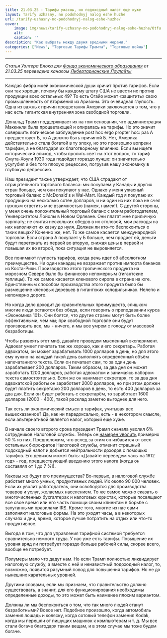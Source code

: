 ```yaml
---
title: 21.03.25 - Тарифы ужасны, но подоходный налог еще хуже
layout: Tarify uzhasny, no podohodnyj nalog eshe huzhe
url: /tarify-uzhasny-no-podohodnyj-nalog-eshe-huzhe/
cover:
    image: img/news/tarify-uzhasny-no-podohodnyj-nalog-eshe-huzhe/0tfu.png
    alt: 
    caption: ''
description: "Как выбрать между двумя вредными мерами."
categories: ["News", "Торговые Тарифы Трампа", "Торговые войны"]
---
```


-----

*Статья Уолтера Блока для [Фонда экономического образования](https://fee.org/articles/tariffs-are-awful-but-the-income-tax-may-be-worse/) от 21.03.25 переведена каналом [Либертарианские Лоулайты](https://t.me/libertarian_lowlights)*

-----

Каждая фибра моей экономической души кричит против тарифов. Если они так хороши, почему бы каждому штату США не ввести их против продукции всех остальных 49? То есть Огайо может «защитить» свою промышленность от вторжения из Аризоны. Это очевидная глупость. Одна из важных причин процветания Америки заключается в том, что у нас есть гигантская внутренняя зона свободной торговли.

Дональд Трамп поддерживает их на том основании, что администрация Маккинли была процветающей и опиралась на тарифы. Но это значит совершить логическое заблуждение post hoc ergo propter hoc: раз А предшествует Б, то А должно быть причиной Б. Нет, Америка действительно стала богатой в ту эпоху, но это произошло вопреки тарифам, а не благодаря их благотворному влиянию. Если вы ищете исторический эпизод, чтобы пролить свет на этот вопрос, то тариф Смута-Хоули 1930 года подойдет гораздо лучше: он значительно усугубил и без того плохую рецессию, погрузив нашу экономику в глубокую депрессию.

Наш президент также утверждает, что США страдают от отрицательного торгового баланса: мы покупаем у Канады и других стран больше, чем они покупают у нас. Однако у меня ужасный торговый баланс с McDonald's и Wal-Mart. Каждый год я покупаю их продукцию на несколько сотен долларов, и ни один из них пока не счел нужным ответить мне взаимностью (намек, намек!). С другой стороны, у меня очень положительный торговый баланс с моим работодателем, Университетом Лойолы в Новом Орлеане. Они платят мне приличную зарплату; не считая нескольких обедов в их столовой, мои расходы на них наполняют их казну до нуля. Должен ли кто-то беспокоиться о таких вещах? Конечно же, нет. То же самое касается международной торговли. Если страна А покупает у Б больше, чем продает ей, деньги будут перетекать из первой во вторую, снижая цены в первой и повышая их во второй, пока ситуация не выровняется.

Все понимают глупость тарифов, когда речь идет об абсолютном преимуществе. Ни один канадец не возражает против импорта бананов из Коста-Рики. Производство этого тропического продукта на морозном Севере было бы финансово непомерным (гигантские теплицы). То же самое касается кленового сиропа в стране на юге. Единственным способом производства этого продукта было бы размещение кленовых деревьев в гигантских холодильниках. Нелепо и непомерно дорого.

Но когда дело доходит до сравнительных преимуществ, слишком многие люди остаются без обеда, если говорить о преподавании курса «Экономика 101». Они боятся, что другие страны могут быть более эффективными, чем мы; при свободной торговле они будут производить все, мы - ничего, и мы все умрем с голоду от массовой безработицы.

Чтобы развеять этот миф, давайте проведем мысленный эксперимент. Адвокат умеет печатать так же хорошо, как и его секретарь. Работая адвокатом, он может зарабатывать 1000 долларов в день, но для этого ему нужно на каждый такой день выполнять определённый объём напечатанного текста. Если он печатает сам, то за один день зарабатывает 200 долларов. Таким образом, за два дня он может заработать 1200 долларов, работая адвокатом и занимаясь набором текста самостоятельно. Если же он нанимает секретаря, то за два дня адвокатской работы он заработает 2000 долларов, но при этом должен будет платить секретарю 200 долларов в день, то есть 400 долларов за два дня. Если он будет работать с секретарём, то заработает 1600 долларов (2000 - 400), такой расклад заметно выгоднее для него.

Так есть ли экономический смысл в тарифах, учитывая все вышесказанное? Да, как ни парадоксально, есть - в некотором смысле, если альтернативой является налог, который еще хуже.

В начале своего второго срока президент Трамп сначала уволил 6% сотрудников Налоговой службы. Теперь он [намерен уволить](https://apnews.com/article/irs-doge-layoffs-tax-season-0659e4b439400bf66023273f6a532fa0) примерно 50 % из них. Предположим, что вслед за этим он избавится от всех остальных бюрократов Налоговой службы, отменит страшный подоходный налог и добьется нейтральности доходов с помощью тарифов. Его девизом может быть: «Давайте переведем часы на 1912 год» - год, предшествующий введению этого налога (когда он составлял от 1 до 7 %!).

Каковы же будут его преимущества? Во-первых, в налоговой службе работает много умных, продуктивных людей. Их около 90 000 человек. Если их уволит работодатель, они освободятся для производства товаров и услуг, желаемых населением. То же самое можно сказать о многочисленных бухгалтерах и налоговых юристах, которые посвящают все свое время или его часть помощи своим клиентам в борьбе с запутанными правилами IRS. Кроме того, многие из нас сами заполняют налоговые формы. На это уходят часы, а в некоторых случаях и дни, время, которое лучше потратить на отдых или что-то продуктивное.

Выгода в том, что для управления тарифной системой требуется сравнительно немного труда. У нас уже есть тарифы. Повышение их уровня вряд ли потребует гораздо больше рабочей силы, скорее всего, вообще не потребует.

Полумеры мало что дадут нам. Но если Трамп полностью ликвидирует налоговую службу, а вместе с ней и ненавистный подоходный налог, то, возможно, появится разумный повод для повышения тарифов. Но не до нынешних карательных уровней.

Другими словами, если мы признаем, что правительство должно существовать, а значит, для его функционирования необходимы определенные доходы, то это может быть наименее плохим вариантом.

Должны ли мы беспокоиться о том, что так много людей станут безработными? Вовсе нет. Подобное произошло, когда автомобиль заменил лошадь и коляску, когда сотовый телефон заменил Kodak, когда мы перешли от пишущих машинок к компьютерам и т. д. Мы все стали богаче благодаря таким вещам, и в этом случае мы тоже будем богаче.
